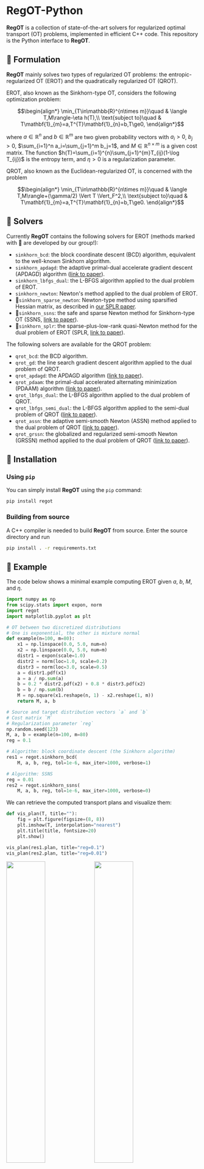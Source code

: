 # RegOT-Python

**RegOT** is a collection of state-of-the-art solvers for
regularized optimal transport (OT) problems, implemented in
efficient C++ code. This repository is the Python interface
to **RegOT**.

## 📝 Formulation

**RegOT** mainly solves two types of regularized OT problems:
the entropic-regularized OT (EROT) and the quadratically regularized OT (QROT).

EROT, also known as the Sinkhorn-type OT, considers the following optimization problem:

```math
\begin{align*}
\min_{T\in\mathbb{R}^{n\times m}}\quad & \langle T,M\rangle-\eta h(T),\\
\text{subject to}\quad & T\mathbf{1}_{m}=a,T^{T}\mathbf{1}_{n}=b,T\ge0,
\end{align*}
```

where $a\in\mathbb{R}^n$ and $b\in\mathbb{R}^m$ are two given
probability vectors with $a_i>0$, $b_j>0$, $\sum_{i=1}^n a_i=\sum_{j=1}^m b_j=1$,
and $M\in\mathbb{R}^{n\times m}$ is a given cost matrix.
The function $h(T)=\sum_{i=1}^{n}\sum_{j=1}^{m}T_{ij}(1-\log T_{ij})$ is the entropy term,
and $\eta>0$ is a regularization parameter.

QROT, also known as the Euclidean-regularized OT, is concerned with the problem

```math
\begin{align*}
\min_{T\in\mathbb{R}^{n\times m}}\quad & \langle T,M\rangle+(\gamma/2) \Vert T \Vert_F^2,\\
\text{subject to}\quad & T\mathbf{1}_{m}=a,T^{T}\mathbf{1}_{n}=b,T\ge0.
\end{align*}
```

## 🔧 Solvers

Currently **RegOT** contains the following solvers for EROT (methods marked with 🌟 are developed by our group!):

- `sinkhorn_bcd`: the block coordinate descent (BCD) algorithm, equivalent to the well-known Sinkhorn algorithm.
- `sinkhorn_apdagd`: the adaptive primal-dual accelerate gradient descent (APDAGD) algorithm
([link to paper](https://arxiv.org/pdf/1802.04367)).
- `sinkhorn_lbfgs_dual`: the L-BFGS algorithm applied to the dual problem of EROT.
- `sinkhorn_newton`: Newton's method applied to the dual problem of EROT.
- 🌟`sinkhorn_sparse_newton`: Newton-type method using sparsified Hessian matrix, as described in [our SPLR paper](https://openreview.net/pdf?id=WCkMkMcqpb).
- 🌟`sinkhorn_ssns`: the safe and sparse Newton method for Sinkhorn-type OT (SSNS, [link to paper](https://openreview.net/pdf?id=Nmmiyjw7Xg)).
- 🌟`sinkhorn_splr`: the sparse-plus-low-rank quasi-Newton method for the dual problem of EROT (SPLR, [link to paper](https://openreview.net/forum?id=WCkMkMcqpb)).

The following solvers are available for the QROT problem:

- `qrot_bcd`: the BCD algorithm.
- `qrot_gd`: the line search gradient descent algorithm applied to the dual problem of QROT.
- `qrot_apdagd`: the APDAGD algorithm ([link to paper](https://arxiv.org/pdf/1802.04367)).
- `qrot_pdaam`: the primal-dual accelerated alternating minimization (PDAAM) algorithm ([link to paper](https://arxiv.org/pdf/1906.03622)).
- `qrot_lbfgs_dual`: the L-BFGS algorithm applied to the dual problem of QROT.
- `qrot_lbfgs_semi_dual`: the L-BFGS algorithm applied to the semi-dual problem of QROT ([link to paper](https://arxiv.org/pdf/1710.06276)).
- `qrot_assn`: the adaptive semi-smooth Newton (ASSN) method applied to the dual problem of QROT ([link to paper](https://arxiv.org/pdf/1603.07870)).
- `qrot_grssn`: the globalized and regularized semi-smooth Newton (GRSSN) method applied to the dual problem of QROT ([link to paper](https://arxiv.org/pdf/1903.01112)).

## 💽 Installation

### Using `pip`

You can simply install **RegOT** using the `pip` command:

```bash
pip install regot
```

### Building from source

A C++ compiler is needed to build **RegOT** from source. Enter the source directory and run

```bash
pip install . -r requirements.txt
```

## 📗 Example

The code below shows a minimal example computing EROT
given $a$, $b$, $M$, and $\eta$.



```py
import numpy as np
from scipy.stats import expon, norm
import regot
import matplotlib.pyplot as plt

# OT between two discretized distributions
# One is exponential, the other is mixture normal
def example(n=100, m=80):
    x1 = np.linspace(0.0, 5.0, num=n)
    x2 = np.linspace(0.0, 5.0, num=m)
    distr1 = expon(scale=1.0)
    distr2 = norm(loc=1.0, scale=0.2)
    distr3 = norm(loc=3.0, scale=0.5)
    a = distr1.pdf(x1)
    a = a / np.sum(a)
    b = 0.2 * distr2.pdf(x2) + 0.8 * distr3.pdf(x2)
    b = b / np.sum(b)
    M = np.square(x1.reshape(n, 1) - x2.reshape(1, m))
    return M, a, b

# Source and target distribution vectors `a` and `b`
# Cost matrix `M`
# Regularization parameter `reg`
np.random.seed(123)
M, a, b = example(n=100, m=80)
reg = 0.1

# Algorithm: block coordinate descent (the Sinkhorn algorithm)
res1 = regot.sinkhorn_bcd(
    M, a, b, reg, tol=1e-6, max_iter=1000, verbose=1)

# Algorithm: SSNS
reg = 0.01
res2 = regot.sinkhorn_ssns(
    M, a, b, reg, tol=1e-6, max_iter=1000, verbose=0)
```

We can retrieve the computed transport plans and visualize them:

```py
def vis_plan(T, title=""):
    fig = plt.figure(figsize=(8, 8))
    plt.imshow(T, interpolation="nearest")
    plt.title(title, fontsize=20)
    plt.show()

vis_plan(res1.plan, title="reg=0.1")
vis_plan(res2.plan, title="reg=0.01")
```

<img src="figs/plan_reg0_1.png" width="45%" /> <img src="figs/plan_reg0_01.png" width="45%" />
